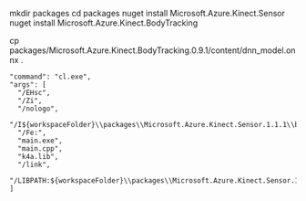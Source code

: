 mkdir packages
cd packages
nuget install Microsoft.Azure.Kinect.Sensor
nuget install Microsoft.Azure.Kinect.BodyTracking

cp packages/Microsoft.Azure.Kinect.BodyTracking.0.9.1/content/dnn_model.onnx .

```
"command": "cl.exe",
"args": [
  "/EHsc",
  "/Zi",
  "/nologo",
  "/I${workspaceFolder}\\packages\\Microsoft.Azure.Kinect.Sensor.1.1.1\\build\\native\\include",
  "/Fe:",
  "main.exe",
  "main.cpp",
  "k4a.lib",
  "/link",
  "/LIBPATH:${workspaceFolder}\\packages\\Microsoft.Azure.Kinect.Sensor.1.1.1\\lib\\native\\amd64\\release"
]
```